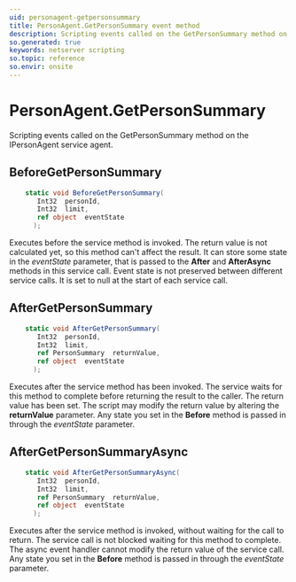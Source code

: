```yaml
---
uid: personagent-getpersonsummary
title: PersonAgent.GetPersonSummary event method
description: Scripting events called on the GetPersonSummary method on the PersonAgent service agent.
so.generated: true
keywords: netserver scripting
so.topic: reference
so.envir: onsite
---
```

# PersonAgent.GetPersonSummary

Scripting events called on the <see cref='M:IPersonAgent.GetPersonSummary'>GetPersonSummary</see> method on the <see cref='IPersonAgent'>IPersonAgent</see>  service agent.

## BeforeGetPersonSummary
```cs
    static void BeforeGetPersonSummary(
       Int32  personId,
       Int32  limit,
       ref object  eventState
      );
```
Executes before the service method is invoked.
The return value is not calculated yet, so this method can't affect the result.
It can store some state in the *eventState* parameter, that is passed to the **After** and **AfterAsync** methods in this service call.
Event state is not preserved between different service calls. It is set to null at the start of each service call.
## AfterGetPersonSummary
```cs
    static void AfterGetPersonSummary(
       Int32  personId,
       Int32  limit,
       ref PersonSummary  returnValue,
       ref object  eventState
      );
```
Executes after the service method has been invoked. The service waits for this method to complete before returning the result to the caller.
The return value has been set. The script may modify the return value by altering the **returnValue** parameter.
Any state you set in the **Before** method is passed in through the *eventState* parameter.
## AfterGetPersonSummaryAsync
```cs
    static void AfterGetPersonSummaryAsync(
       Int32  personId,
       Int32  limit,
       ref PersonSummary  returnValue,
       ref object  eventState
      );
```
Executes after the service method is invoked, without waiting for the call to return.
The service call is not blocked waiting for this method to complete.
The async event handler cannot modify the return value of the service call.
Any state you set in the **Before** method is passed in through the *eventState* parameter.

